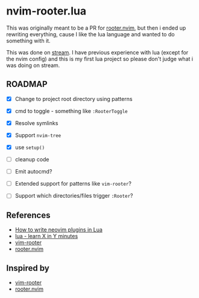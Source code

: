 # nvim-rooter.lua

This was originally meant to be a PR for [rooter.nvim](https://github.com/ygm2/rooter.nvim), but
then i ended up rewriting everything, cause I like the lua language and wanted to do something
with it.

This was done on [stream](https://youtu.be/9RKkTfv4bNI). I have previous experience with lua (except
for the nvim config) and this is my first lua project so please don't judge what i was doing on
stream.

## ROADMAP

- [x] Change to project root directory using patterns
- [x] cmd to toggle - something like `:RooterToggle`
- [x] Resolve symlinks
- [x] Support `nvim-tree`
- [x] use `setup()`
- [ ] cleanup code
- [ ] Emit autocmd?
- [ ] Extended support for patterns like `vim-rooter`?
- [ ] Support which directories/files trigger `:Rooter`?


## References

- [How to write neovim plugins in Lua](https://www.2n.pl/blog/how-to-write-neovim-plugins-in-lua)
- [lua - learn X in Y minutes](https://learnxinyminutes.com/docs/lua/)
- [vim-rooter](https://github.com/airblade/vim-rooter)
- [rooter.nvim](https://github.com/ygm2/rooter.nvim)


## Inspired by

- [vim-rooter](https://github.com/airblade/vim-rooter)
- [rooter.nvim](https://github.com/ygm2/rooter.nvim)
